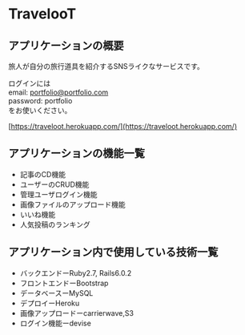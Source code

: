 # TravelooT

## アプリケーションの概要

旅人が自分の旅行道具を紹介するSNSライクなサービスです。

ログインには  
email: portfolio@portfolio.com  
password: portfolio  
をお使いください。

[https://traveloot.herokuapp.com/](https://traveloot.herokuapp.com/)

## アプリケーションの機能一覧

* 記事のCD機能
* ユーザーのCRUD機能
* 管理ユーザログイン機能
* 画像ファイルのアップロード機能
* いいね機能
* 人気投稿のランキング

## アプリケーション内で使用している技術一覧

* バックエンドーRuby2.7, Rails6.0.2
* フロントエンドーBootstrap
* データベースーMySQL
* デプロイーHeroku
* 画像アップロードーcarrierwave,S3
* ログイン機能ーdevise
